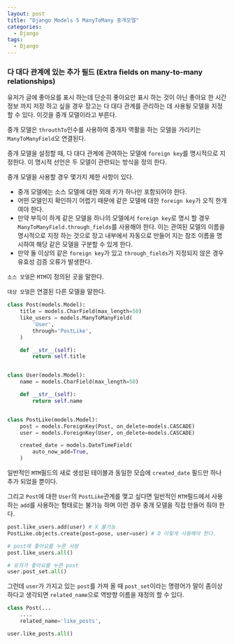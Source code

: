 ```yaml
---
layout: post
title: "Django Models 5 ManyToMany 중개모델"
categories:
  - Django
tags:
  - Django
---
```


### 다 대다 관계에 있는 추가 필드 (Extra fields on many-to-many relationships)

유저가 글에 좋아요를 표시 하는데 단순히 좋아요만 표시 하는 것이 아닌 좋아요 한 시간정보 까지 저장 하고 싶을 경우 장고는 다 대다 관계를 관리하는 데 사용될 모델을 지정 할 수 있다. 이것을 중개 모델이라고 부른다. 

중개 모델은 `throuthTo`인수를 사용하여 중개자 역활을 하는 모델을 가리키는 `ManyToManyField`오 연결된다.

중개 모델을 설정할 때, 다 대다 관계에 관여하는 모델에 `foreign key`를 명시적으로 지정한다. 이 명시적 선언은 두 모델이 관련되는 방식을 정의 한다.

중개 모델을 사용할 경우 몇가지 제한 사항이 있다.
* 중개 모델에는 소스 모델에 대한 외래 키가 하나만 포함되어야 한다. 
* 어떤 모델인지 확인하기 어렵기 때문에 같은 모델에 대한 `foreign key`가 오직 한개 여야 한다. 
* 만약 부득이 하게 같은 모델을 하나의 모델에서 `foreign key`로 명시 할 경우 `ManyToManyField.through_fields`를 사용해야 한다. 이는 관여된 모델의 이름을 명시적으로 지정 하는 것으로 장고 내부에서 자동으로 만들어 지는 참조 이름을 명시하여 해당 같은 모델을 구분할 수 있게 한다.
* 만약 둘 이상의 같은 `foreign key`가 있고 `through_fields`가 지정되지 않은 경우 유효성 검증 오류가 발생한다. 

`소스 모델`은 `MTM`이 정의된 곳을 말한다.

`대상 모델`은 연결된 다른 모델을 말한다.

```python
class Post(models.Model):
    title = models.CharField(max_length=50)
    like_users = models.ManyToManyField(
        'User',
        through='PostLike',
    )

    def __str__(self):
        return self.title


class User(models.Model):
    name = models.CharField(max_length=50)

    def __str__(self):
        return self.name


class PostLike(models.Model):
    post = models.ForeignKey(Post, on_delete=models.CASCADE)
    user = models.ForeignKey(User, on_delete=models.CASCADE)

    created_date = models.DateTimeField(
        auto_now_add=True,
    )	
```
일반적인 `MTM`필드의 새로 생성된 테이블과 동일한 모습에 `created_date` 필드만 하나 추가 되었을 뿐이다.

그리고 `Post`에 대한 `User`의 `PostLike`관계를 맺고 싶다면 일반적인 `MTM`필드에서 사용하는
`add`를 사용하는 형태로는 불가능 하며 이런 경우 중개 모델을 직접 만들어 줘야 한다. 
```python
post.like_users.add(user) # X 불가능
PostLike.objects.create(post=pose, user=user) # O 이렇게 사용해야 한다.

# post에 좋아요를 누른 사람
post.like_users.all()

# 유저가 좋아요를 누른 post
user.post_set.all()
```

그런데 `user`가 가지고 있는 `post`를 가져 올 때 `post_set`이라는 명령어가 말이 좀이상하다고 생각되면 `related_name`으로 역방향 이름을 재정의 할 수 있다. 
```python
class Post(...
    ....
    related_name='like_posts',
```
```python
user.like_posts.all()
```